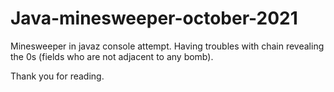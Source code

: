 # Java-minesweeper-october-2021

Minesweeper in javaz console attempt.
Having troubles with chain revealing the 0s (fields who are not adjacent to any bomb).

Thank you for reading.
